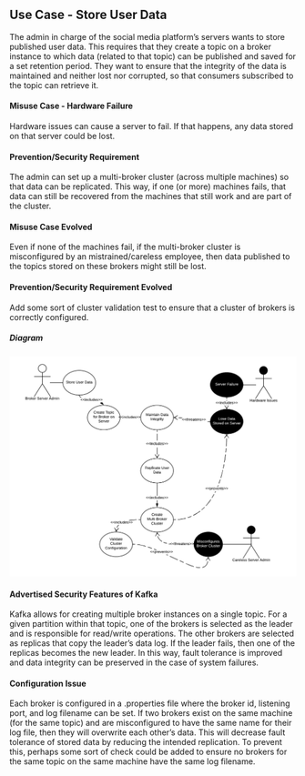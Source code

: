 ## Use Case - Store User Data

The admin in charge of the social media platform’s servers wants to store published user data. This requires that they create a topic on a broker instance to which data (related to that topic) can be published and saved for a set retention period. They want to ensure that the integrity of the data is maintained and neither lost nor corrupted, so that consumers subscribed to the topic can retrieve it. 

#### Misuse Case - Hardware Failure

Hardware issues can cause a server to fail. If that happens, any data stored on that server could be lost.

#### Prevention/Security Requirement

The admin can set up a multi-broker cluster (across multiple machines) so that data can be replicated. This way, if one (or more) machines fails, that data can still be recovered from the machines that still work and are part of the cluster.

#### Misuse Case Evolved

Even if none of the machines fail, if the multi-broker cluster is misconfigured by an mistrained/careless employee, then data published to the topics stored on these brokers might still be lost.

#### Prevention/Security Requirement Evolved

Add some sort of cluster validation test to ensure that a cluster of brokers is correctly configured.

##### Diagram

![Hardware Failure Use Case Diagram](/images/UseCaseDiagram_HardwareFailure.png)
  
#### Advertised Security Features of Kafka

Kafka allows for creating multiple broker instances on a single topic. For a given partition within that topic, one of the brokers is selected as the leader and is responsible for read/write operations. The other brokers are selected as replicas that copy the leader’s data log. If the leader fails, then one of the replicas becomes the new leader. In this way, fault tolerance is improved and data integrity can be preserved in the case of system failures.

#### Configuration Issue

Each broker is configured in a .properties file where the broker id, listening port, and log filename can be set. If two brokers exist on the same machine (for the same topic) and are misconfigured to have the same name for their log file, then they will overwrite each other’s data. This will decrease fault tolerance of stored data by reducing the intended replication. To prevent this, perhaps some sort of check could be added to ensure no brokers for the same topic on the same machine have the same log filename.
